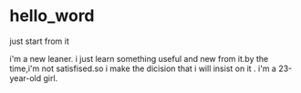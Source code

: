 # hello_word
just start from it

i'm a new leaner. i just learn something useful and new from it.by the time,i'm not satisfised.so i make the dicision that i will insist on it .
i'm a 23-year-old girl.
